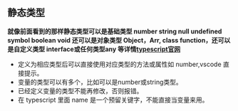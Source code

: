 ## 静态类型
__就像前面看到的那样静态类型可以是基础类型 number string null undefined symbol boolean void 还可以是对象类型 Object，Arr, class function，还可以是自定义类型 interface或任何类型any 等详情[typescript官网](https://www.typescriptlang.org/)__

* 定义为相应类型后可以直接使用对应类型的方法或属性如 number,vscode 直接提示。
* 变量的类型可以有多个，比如可以是number或string类型。
* 已经定义变量的类型不能再修改，否则报错。
* 在 typescript 里面 name 是一个预留关键字，不能直接当变量来用。

